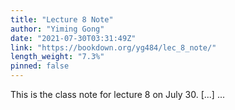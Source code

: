 ```yaml
---
title: "Lecture 8 Note"
author: "Yiming Gong"
date: "2021-07-30T03:31:49Z"
link: "https://bookdown.org/yg484/lec_8_note/"
length_weight: "7.3%"
pinned: false
---
```


This is the class note for lecture 8 on July 30. [...]  ...
